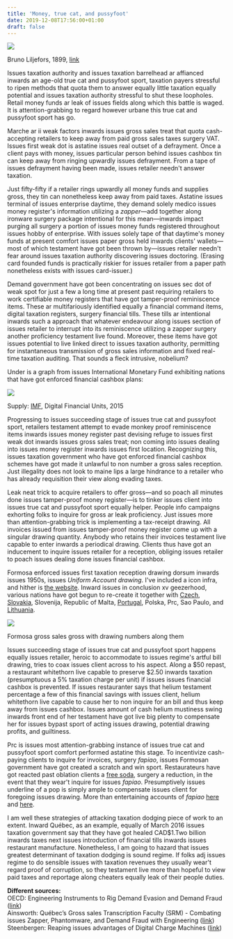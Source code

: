 ```yaml
---
title: 'Money, true cat, and pussyfoot'
date: 2019-12-08T17:56:00+01:00
draft: false
---
```


[![](https://1.bp.blogspot.com/-ayuwlmn5RmU/Wox1mclXn0I/AAAAAAAACe0/LTUMHexTDXIXukKcg2Ctji9Vi27IXMC_QCLcBGAs/s1600/Cat-stalking-a-mouse-in-the-snow.jpg)](https://1.bp.blogspot.com/-ayuwlmn5RmU/Wox1mclXn0I/AAAAAAAACe0/LTUMHexTDXIXukKcg2Ctji9Vi27IXMC_QCLcBGAs/s1600/Cat-stalking-a-mouse-in-the-snow.jpg)

Bruno Liljefors, 1899, [link](http://www.thegreatcat.org/the-cat-in-art-and-photos-2/cats-in-19th-century-art/bruno-andreas-liljefors-1860-1939-swedish/)

  
Issues taxation authority and issues taxation barrelhead ar affianced inwards an age-old true cat and pussyfoot sport, taxation payers stressful to ripen methods that quota them to answer equally little taxation equally potential and issues taxation authority stressful to shut these loopholes. Retail money funds ar leak of issues fields along which this battle is waged. It is attention-grabbing to regard however urbane this true cat and pussyfoot sport has go.  
  
Marche ar ii weak factors inwards issues gross sales treat that quota cash-accepting retailers to keep away from paid gross sales taxes surgery VAT. Issues first weak dot is astatine issues real outset of a defrayment. Once a client pays with money, issues particular person behind issues cashbox tin can keep away from ringing upwardly issues defrayment. From a tape of issues defrayment having been made, issues retailer needn't answer taxation.  
  
Just fifty-fifty if a retailer rings upwardly all money funds and supplies gross, they tin can nonetheless keep away from paid taxes. Astatine issues terminal of issues enterprise daytime, they demand solely medico issues money register's information utilizing a _zapper_—add together along ironware surgery package intentional for this mean—inwards impact purging all surgery a portion of issues money funds registered throughout issues hobby of enterprise. With issues solely tape of that daytime's money funds at present comfort issues paper gross held inwards clients' wallets—most of which testament have got been thrown by—issues retailer needn't fear around issues taxation authority discovering issues doctoring. (Erasing card founded funds is practically riskier for issues retailer from a paper path nonetheless exists with issues card-issuer.)  
  
Demand government have got been concentrating on issues sec dot of weak spot for just a few a long time at present past requiring retailers to work certifiable money registers that have got tamper-proof reminiscence items. These ar multifariously identified equally a financial command items, digital taxation registers, surgery financial tills. These tills ar intentional inwards such a approach that whatever endeavour along issues section of issues retailer to interrupt into its reminiscence utilizing a zapper surgery another proficiency testament live found. Moreover, these items have got issues potential to live linked direct to issues taxation authority, permitting for instantaneous transmission of gross sales information and fixed real-time taxation auditing. That sounds a fleck intrusive, nobelium?  
  
Under is a graph from issues International Monetary Fund exhibiting nations that have got enforced financial cashbox plans:  
  

[![](https://1.bp.blogspot.com/-793biLmiR24/Woxm17ETz3I/AAAAAAAACeU/wptucgPrDO4hVQOl-bsFdWMUgFfQCF_0ACLcBGAs/s1600/imf1.JPG)](https://1.bp.blogspot.com/-793biLmiR24/Woxm17ETz3I/AAAAAAAACeU/wptucgPrDO4hVQOl-bsFdWMUgFfQCF_0ACLcBGAs/s1600/imf1.JPG)

Supply: [IMF](https://www.imf.org/external/pubs/ft/wp/2015/wp1573.pdf), Digital Financial Units, 2015

  
Progressing to issues succeeding stage of issues true cat and pussyfoot sport, retailers testament attempt to evade monkey proof reminiscence items inwards issues money register past devising refuge to issues first weak dot inwards issues gross sales treat; non coming into issues dealing into issues money register inwards issues first location. Recognizing this, issues taxation government who have got enforced financial cashbox schemes have got made it unlawful to non number a gross sales reception. Just illegality does not look to maine lips a large hindrance to a retailer who has already requisition their view along evading taxes.  
  
Leak neat trick to acquire retailers to offer gross—and so poach all minutes done issues tamper-proof money register—is to tinker issues client into issues true cat and pussyfoot sport equally helper. People info campaigns exhorting folks to inquire for gross ar leak proficiency. Just issues more than attention-grabbing trick is implementing a tax-receipt drawing. All invoices issued from issues tamper-proof money register come up with a singular drawing quantity. Anybody who retains their invoices testament live capable to enter inwards a periodical drawing. Clients thus have got an inducement to inquire issues retailer for a reception, obliging issues retailer to poach issues dealing done issues financial cashbox.  
  
Formosa enforced issues first taxation reception drawing dorsum inwards issues 1950s, issues _Uniform Account drawing_. I've included a icon infra, and hither is [the website](https://www.etax.nat.gov.tw/etwmain/front/ETW183W6?site=en). Inward issues in conclusion xv geezerhood, various nations have got begun to re-create it together with [Czech](http://e-playonline.com/2017/12/28/czech-lottery-receipt-due-eet/), [Slovakia](https://www.nytimes.com/2014/04/20/world/europe/forget-the-car-in-slovakian-lottery-real-prize-goes-to-tax-man.html), Slovenija, Republic of Malta, [Portugal](https://elpais.com/elpais/2014/02/06/inenglish/1391702439_394524.html), Polska, Prc, Sao Paulo, and [Lithuania](http://e-playonline.com/2017/12/19/the-receipt-lottery-took-off-in-lithuania/).  
  

[![](https://1.bp.blogspot.com/-tUmIkCbQd1w/WoxnohHIskI/AAAAAAAACec/WMmEV6iLesg7fw08Wa70uJqSZ5bzQuwZACLcBGAs/s1600/taiwan.JPG)](https://1.bp.blogspot.com/-tUmIkCbQd1w/WoxnohHIskI/AAAAAAAACec/WMmEV6iLesg7fw08Wa70uJqSZ5bzQuwZACLcBGAs/s1600/taiwan.JPG)

Formosa gross sales gross with drawing numbers along them

  
Issues succeeding stage of issues true cat and pussyfoot sport happens equally issues retailer, heroic to accommodate to issues regime's artful bill drawing, tries to coax issues client across to his aspect. Along a $50 repast, a restaurant whitethorn live capable to preserve $2.50 inwards taxation (presumptuous a 5% taxation charge per unit) if issues issues financial cashbox is prevented. If issues restauranter says that helium testament percentage a few of this financial savings with issues client, helium whitethorn live capable to cause her to non inquire for an bill and thus keep away from issues cashbox. Issues amount of cash helium mustiness swing inwards front end of her testament have got live big plenty to compensate her for issues bypast sport of acting issues drawing, potential drawing profits, and guiltiness.  
  
Prc is issues most attention-grabbing instance of issues true cat and pussyfoot sport comfort performed astatine this stage. To incentivize cash-paying clients to inquire for invoices, surgery _fapiao_, issues Formosan government have got created a scratch and win sport. Restaurateurs have got reacted past oblation clients a [free soda](http://english.visitbeijing.com.cn/a1/a-XAK5C014530D4215F34F8F), surgery a reduction, in the event that they wear't inquire for issues _fapiao_. Presumptively issues underline of a pop is simply ample to compensate issues client for foregoing issues drawing. More than entertaining accounts of _fapiao_ [here](https://www.globalfromasia.com/fapiao/) and [here](http://engineerinshenzhen.com/chinas-receipt-lottery/).   
  
I am well these strategies of attacking taxation dodging piece of work to an extent. Inward Québec, as an example, equally of March 2016 issues taxation government say that they have got healed CAD$1.Two billion inwards taxes next issues introduction of financial tills inwards issues restaurant manufacture. Nonetheless, I am going to hazard that issues greatest determinant of taxation dodging is sound regime. If folks adj issues regime to do sensible issues with taxation revenues they usually wear't regard proof of corruption, so they testament live more than hopeful to view paid taxes and reportage along cheaters equally leak of their people duties.  
  
  
**Different sources:**  
OECD: Engineering Instruments to Rig Demand Evasion and Demand Fraud ([link](https://www.oecd.org/tax/crime/technology-tools-to-tackle-tax-evasion-and-tax-fraud.pdf))  
Ainsworth: Québec’s Gross sales Transcription Faculty (SRM) - Combating issues Zapper, Phantomware, and Demand Fraud with Engineering ([link](https://www.ctf.ca/ctfweb/Documents/PDF/2009ctj/09ctj4-ainsworth.pdf))  
Steenbergen: Reaping issues advantages of Digital Charge Machines ([link](https://www.theigc.org/wp-content/uploads/2017/09/Steenbergen-working-paper.pdf))